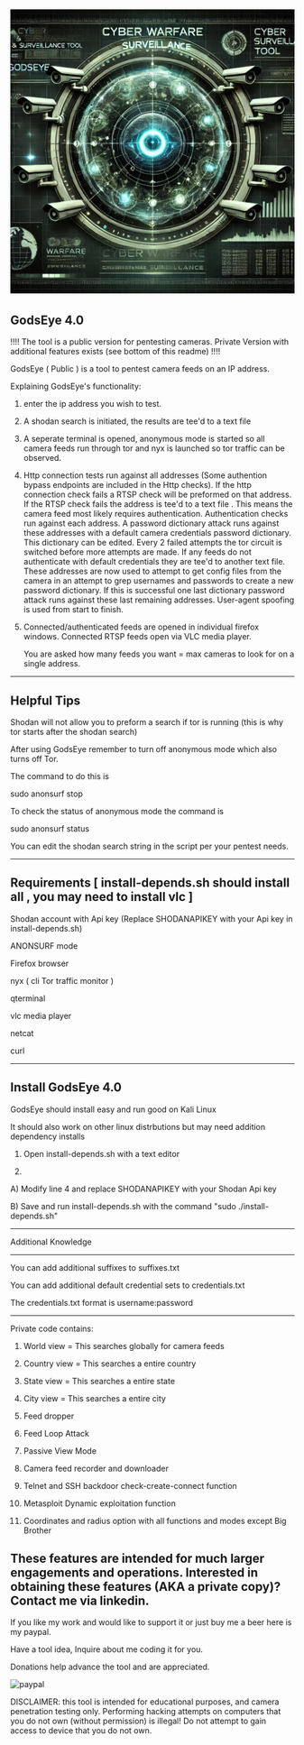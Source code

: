![godseye](https://github.com/salvat1on/GodsEye_4.0/blob/main/godsEye.png)
-----------------
GodsEye 4.0
------------------
!!!! The tool is a public version for pentesting cameras. Private Version with additional features exists (see bottom of this readme)  !!!!
                             
                        

GodsEye ( Public ) is a tool to pentest camera feeds on an IP address.

Explaining GodsEye's functionality:

1) enter the ip address you wish to test.

4) A shodan search is initiated, the results are tee'd to a text file

5) A seperate terminal is opened, anonymous mode is started so all camera feeds run through tor
and nyx is launched so tor traffic can be observed.

6) Http connection tests run against all addresses 
(Some authention bypass endpoints are included in the Http checks). 
If the http connection check fails a RTSP check will be preformed on that address. If the RTSP check 
fails the address is tee'd to a text file . This means the camera feed most likely requires authentication. 
Authentication checks run against each address. A password dictionary attack runs against these addresses with a default camera credentials 
password dictionary. This dictionary can be edited. Every 2 failed attempts the tor circuit is switched before more attempts are made. If any
feeds do not authenticate with default credentials they are tee'd to another text file. These addresses are now used to attempt to get config files 
from the camera in an attempt to grep usernames and passwords to create a new password dictionary. If this is successful one last dictionary password
attack runs against these last remaining addresses. User-agent spoofing is used from start to finish.

7) Connected/authenticated feeds are opened in individual firefox windows. Connected RTSP feeds open via VLC media player.

   You are asked how many feeds you want = max cameras to look for on a single address.



-----------------------------------
Helpful Tips
-------------------------------------
Shodan will not allow you to preform a search if tor is running (this is why tor starts after the shodan search)

After using GodsEye remember to turn off anonymous mode which also turns off Tor. 

The command to do this is

sudo anonsurf stop

To check the status of anonymous mode the command is

sudo anonsurf status

You can edit the shodan search string in the script per your pentest needs.

---------------------------------------------------
Requirements [ install-depends.sh should install all , you may need to install vlc ]
----------------------------------------------------

Shodan account with Api key (Replace SHODANAPIKEY with your Api key in install-depends.sh) 

ANONSURF mode

Firefox browser 

nyx ( cli Tor traffic monitor )

qterminal

vlc media player

netcat

curl

---------------------------------------------------
Install GodsEye 4.0
---------------------------------------------------

GodsEye should install easy and run good on Kali Linux

It should also work on other linux distrbutions but may need addition dependency installs

1) Open install-depends.sh with a text editor

2) 

  A) Modify line 4 and replace SHODANAPIKEY with your Shodan Api key

  B) Save and run install-depends.sh with the command "sudo ./install-depends.sh"
  
  

--------------------------------------------------------
Additional Knowledge
_______________________________________________________

You can add additional suffixes to suffixes.txt

You can add additional default credential sets to credentials.txt 

The credentials.txt format is username:password

----------------------------------------------------------------
Private code contains:


1) World view = This searches globally for camera feeds
  
2) Country view = This searches a entire country
  
3) State view = This searches a entire state
  
4) City view = This searches a entire city
    
5) Feed dropper

6) Feed Loop Attack

7) Passive View Mode

8) Camera feed recorder and downloader

9) Telnet and SSH backdoor check-create-connect function

10) Metasploit Dynamic exploitation function 

11) Coordinates and radius option with all functions and modes except Big Brother

These features are intended for much larger engagements and operations. 
Interested in obtaining these features (AKA a private copy)? Contact me via linkedin.
------------------------------------------------------------------------


If you like my work and would like to support it or just buy me a beer here is my paypal. 

Have a tool idea, Inquire about me coding it for you.

Donations help advance the tool and are appreciated.

![paypal](https://github.com/user-attachments/assets/c9206ff2-76bd-4c1e-9998-3f8f4ad690e4)





DISCLAIMER: this tool is intended for educational purposes, and camera penetration testing only. 
Performing hacking attempts on computers that you do not own (without permission) is illegal!
Do not attempt to gain access to device that you do not own.









